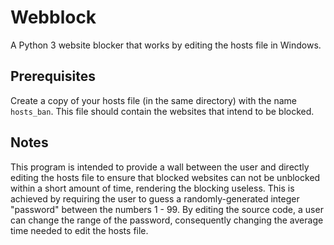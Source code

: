 # Webblock
A Python 3 website blocker that works by editing the hosts file in Windows.

## Prerequisites
Create a copy of your hosts file (in the same directory) with the name `hosts_ban`. This file should contain the websites that intend to be blocked.

## Notes
This program is intended to provide a wall between the user and directly editing the hosts file to ensure that blocked websites can not be unblocked within a short amount of time, rendering the blocking useless. This is achieved by requiring the user to guess a randomly-generated integer "password" between the numbers 1 - 99. By editing the source code, a user can change the range of the password, consequently changing the average time needed to edit the hosts file.
